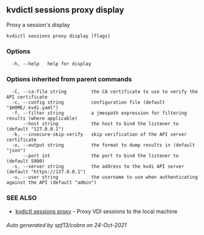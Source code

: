 ## kvdictl sessions proxy display

Proxy a session's display

```
kvdictl sessions proxy display [flags]
```

### Options

```
  -h, --help   help for display
```

### Options inherited from parent commands

```
  -C, --ca-file string         the CA certificate to use to verify the API certificate
  -c, --config string          configuration file (default "$HOME/.kvdi.yaml")
  -f, --filter string          a jmespath expression for filtering results (where applicable)
      --host string            the host to bind the listener to (default "127.0.0.1")
  -k, --insecure-skip-verify   skip verification of the API server certificate
  -o, --output string          the format to dump results in (default "json")
      --port int               the port to bind the listener to (default 5900)
  -s, --server string          the address to the kvdi API server (default "https://127.0.0.1")
  -u, --user string            the username to use when authenticating against the API (default "admin")
```

### SEE ALSO

* [kvdictl sessions proxy](kvdictl_sessions_proxy.md)	 - Proxy VDI sessions to the local machine

###### Auto generated by spf13/cobra on 24-Oct-2021
